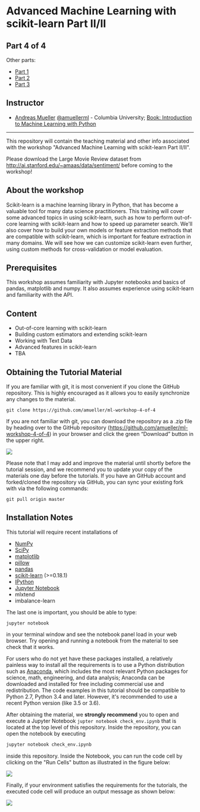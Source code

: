 Advanced Machine Learning with scikit-learn Part II/II
========================================================

Part 4 of 4
-----------
Other parts:
- [Part 1](https://github.com/amueller/ml-workshop-1-of-4)
- [Part 2](https://github.com/amueller/ml-workshop-2-of-4)
- [Part 3](https://github.com/amueller/ml-workshop-3-of-4)

Instructor
-----------

- [Andreas Mueller](http://amuller.github.io) [@amuellerml](https://twitter.com/amuellerml) - Columbia University; [Book: Introduction to Machine Learning with Python](http://shop.oreilly.com/product/0636920030515.do)

---

This repository will contain the teaching material and other info associated with the workshop "Advanced Machine Learning with scikit-learn Part II/II".

Please download the Large Movie Review dataset from http://ai.stanford.edu/~amaas/data/sentiment/ before coming to the workshop!

About the workshop
------------------
Scikit-learn is a machine learning library in Python, that has become a valuable tool for many data science practitioners. This training will cover some advanced topics in using scikit-learn, such as how to perform out-of-core learning with scikit-learn and how to speed up parameter search.
We'll also cover how to build your own models or feature extraction methods that are compatible with scikit-learn, which is important for feature extraction in many domains. We will see how we can customize scikit-learn even further, using custom methods for cross-validation or model evaluation.

Prerequisites
-------------
This workshop assumes familiarity with Jupyter notebooks and basics of pandas, matplotlib and numpy.
It also assumes experience using scikit-learn and familiarity with the API.

Content
-------

- Out-of-core learning with scikit-learn
- Building custom estimators and extending scikit-learn
- Working with Text Data
- Advanced features in scikit-learn
- TBA

Obtaining the Tutorial Material
--------------------------------

If you are familiar with git, it is most convenient if you clone the GitHub repository. This
is highly encouraged as it allows you to easily synchronize any changes to the material.

```
git clone https://github.com/amueller/ml-workshop-4-of-4
```

If you are not familiar with git, you can download the repository as a .zip file by heading over to the GitHub repository (https://github.com/amueller/ml-workshop-4-of-4) in your browser and click the green “Download” button in the upper right.

![](images/download-repo.png)

Please note that I may add and improve the material until shortly before the tutorial session, and we recommend you to update your copy of the materials one day before the tutorials. If you have an GitHub account and forked/cloned the repository via GitHub, you can sync your existing fork with via the following commands:

```
git pull origin master
```


Installation Notes
------------------

This tutorial will require recent installations of

- [NumPy](http://www.numpy.org)
- [SciPy](http://www.scipy.org)
- [matplotlib](http://matplotlib.org)
- [pillow](https://python-pillow.org)
- [pandas](http://pandas.pydata.org)
- [scikit-learn](http://scikit-learn.org/stable/) (>=0.18.1)
- [IPython](http://ipython.readthedocs.org/en/stable/)
- [Jupyter Notebook](http://jupyter.org)
- mlxtend
- imbalance-learn

The last one is important, you should be able to type:

    jupyter notebook

in your terminal window and see the notebook panel load in your web browser.
Try opening and running a notebook from the material to see check that it works.

For users who do not yet have these  packages installed, a relatively
painless way to install all the requirements is to use a Python distribution
such as [Anaconda](https://www.continuum.io/downloads), which includes
the most relevant Python packages for science, math, engineering, and
data analysis; Anaconda can be downloaded and installed for free
including commercial use and redistribution.
The code examples in this tutorial should be compatible to Python 2.7, Python
3.4 and later. However, it's recommended to use a recent Python version (like
3.5 or 3.6).

After obtaining the material, we **strongly recommend** you to open and execute
a Jupyter Notebook `jupter notebook check_env.ipynb` that is located at the
top level of this repository. Inside the repository, you can open the notebook
by executing

```bash
jupyter notebook check_env.ipynb
```

inside this repository. Inside the Notebook, you can run the code cell by
clicking on the "Run Cells" button as illustrated in the figure below:

![](images/check_env-1.png)


Finally, if your environment satisfies the requirements for the tutorials, the executed code cell will produce an output message as shown below:

![](images/check_env-2.png)
